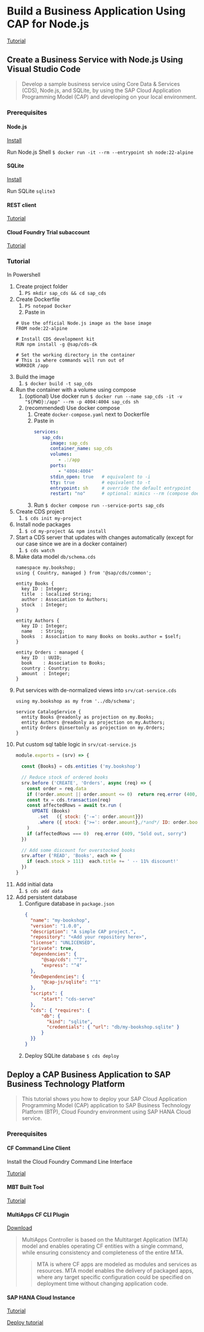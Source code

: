 # Build a Business Application Using CAP for Node.js

[Tutorial](https://developers.sap.com/mission.cp-starter-extensions-cap.html)

## Create a Business Service with Node.js Using Visual Studio Code

> Develop a sample business service using Core Data & Services (CDS), Node.js, and SQLite, by using the SAP Cloud Application Programming Model (CAP) and developing on your local environment.

### Prerequisites

#### Node.js

[Install](https://nodejs.org/en/download/)

Run Node.js Shell
`$ docker run -it --rm --entrypoint sh node:22-alpine`

#### SQLite

[Install](https://cap.cloud.sap/docs/get-started/troubleshooting#how-do-i-install-sqlite-on-windows)

Run SQLite
`sqlite3`

#### REST client

[Tutorial](https://marketplace.visualstudio.com/items?itemName=humao.rest-client)

#### Cloud Foundry Trial subaccount

[Tutorial](https://developers.sap.com/tutorials/hcp-create-trial-account.html)

### Tutorial

In Powershell
1. Create project folder
   1. `PS mkdir sap_cds && cd sap_cds`
2. Create Dockerfile
   1. `PS notepad Docker`
   2. Paste in 
    ```text
    # Use the official Node.js image as the base image
    FROM node:22-alpine

    # Install CDS development kit
    RUN npm install -g @sap/cds-dk

    # Set the working directory in the container
    # This is where commands will run out of
    WORKDIR /app
    ```
3. Build the image
   1. `$ docker build -t sap_cds`
4. Run the container with a volume using compose
   1. (optional) Use docker run `$ docker run --name sap_cds -it -v "${PWD}:/app" --rm -p 4004:4004 sap_cds sh`
   2. (recommended) Use docker compose
      1. Create `docker-compose.yaml` next to Dockerfile
      2. Paste in 
         ```yaml
         services:
            sap_cds:
               image: sap_cds
               container_name: sap_cds
               volumes:
                  - .:/app
               ports:
                  - "4004:4004"
               stdin_open: true   # equivalent to -i
               tty: true          # equivalent to -t
               entrypoint: sh     # override the default entrypoint
               restart: "no"      # optional: mimics --rm (compose doesn't auto-remove by default)
         ```
      3. Run `$ docker compose run --service-ports sap_cds`
5. Create CDS project
   1. `$ cds init my-project`
6. Install node packages
   1. `$ cd my-project && npm install`
7. Start a CDS server that updates with changes automatically (except for our case since we are in a docker container)
   1. `$ cds watch`
8. Make data model `db/schema.cds`
    ```cds
    namespace my.bookshop;
    using { Country, managed } from '@sap/cds/common';

    entity Books {
      key ID : Integer;
      title  : localized String;
      author : Association to Authors;
      stock  : Integer;
    }

    entity Authors {
      key ID : Integer;
      name   : String;
      books  : Association to many Books on books.author = $self;
    }

    entity Orders : managed {
      key ID  : UUID;
      book    : Association to Books;
      country : Country;
      amount  : Integer;
    }
    ```
9. Put services with de-normalized views into `srv/cat-service.cds`
    ```cds
    using my.bookshop as my from '../db/schema';

    service CatalogService {
      entity Books @readonly as projection on my.Books;
      entity Authors @readonly as projection on my.Authors;
      entity Orders @insertonly as projection on my.Orders;
    }
    ```
10. Put custom sql table logic in `srv/cat-service.js`
    ```js
    module.exports = (srv) => {

      const {Books} = cds.entities ('my.bookshop')

      // Reduce stock of ordered books
      srv.before ('CREATE', 'Orders', async (req) => {
        const order = req.data
        if (!order.amount || order.amount <= 0)  return req.error (400, 'Order at least 1 book')
        const tx = cds.transaction(req)
        const affectedRows = await tx.run (
          UPDATE (Books)
            .set   ({ stock: {'-=': order.amount}})
            .where ({ stock: {'>=': order.amount},/*and*/ ID: order.book_ID})
        )
        if (affectedRows === 0)  req.error (409, "Sold out, sorry")
      })

      // Add some discount for overstocked books
      srv.after ('READ', 'Books', each => {
        if (each.stock > 111)  each.title += ' -- 11% discount!'
      })
    }
    ```
11. Add initial data
    1. `$ cds add data`
12. Add persistent database
    1. Configure database in `package.json`
        ```json
        {
          "name": "my-bookshop",
          "version": "1.0.0",
          "description": "A simple CAP project.",
          "repository": "<Add your repository here>",
          "license": "UNLICENSED",
          "private": true,
          "dependencies": {
              "@sap/cds": "^7",
              "express": "^4"
          },
          "devDependencies": {
              "@cap-js/sqlite": "^1"
          },
          "scripts": {
              "start": "cds-serve"
          },
          "cds": { "requires": {
              "db": {
                "kind": "sqlite",
                "credentials": { "url": "db/my-bookshop.sqlite" }
              }
          }}
        }
        ```
    2. Deploy SQLite database `$ cds deploy`


## Deploy a CAP Business Application to SAP Business Technology Platform

> This tutorial shows you how to deploy your SAP Cloud Application Programming Model (CAP) application to SAP Business Technology Platform (BTP), Cloud Foundry environment using SAP HANA Cloud service.

### Prerequisites

#### CF Command Line Client

Install the Cloud Foundry Command Line Interface

[Tutorial](https://developers.sap.com/tutorials/cp-cf-download-cli.html)

#### MBT Built Tool

[Tutorial](https://sap.github.io/cloud-mta-build-tool/download/)

#### MultiApps CF CLI Plugin

[Download](https://github.com/cloudfoundry/multiapps-cli-plugin/blob/master/README.md)

> MultiApps Controller is based on the Multitarget Application (MTA) model and enables operating CF entities with a single command, while ensuring consistency and completeness of the entire MTA.
> > MTA is where CF apps are modeled as modules and services as resources. MTA model enables the delivery of packaged apps, where any target specific configuration could be specified on deployment time without changing application code.

#### SAP HANA Cloud Instance

[Tutorial](https://developers.sap.com/tutorials/hana-cloud-mission-trial-3.html)

[Deploy tutorial](https://developers.sap.com/tutorials/hana-cloud-deploying.html)